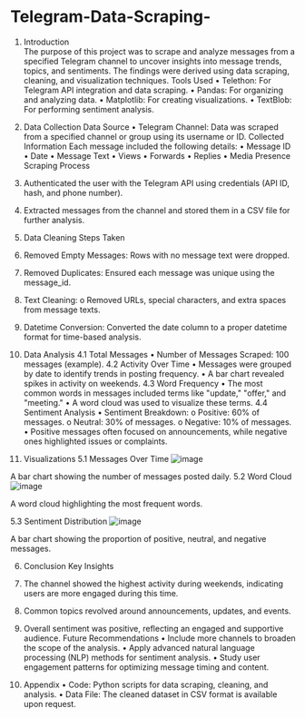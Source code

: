 # Telegram-Data-Scraping-

1. Introduction  
The purpose of this project was to scrape and analyze messages from a specified Telegram channel to uncover insights into message trends, topics, and sentiments. The findings were derived using data scraping, cleaning, and visualization techniques. 
Tools Used 
•	Telethon: For Telegram API integration and data scraping. 
•	Pandas: For organizing and analyzing data. 
•	Matplotlib: For creating visualizations. 
•	TextBlob: For performing sentiment analysis. 
  
2. Data Collection 
Data Source 
•	Telegram Channel: Data was scraped from a specified channel or group using its username or ID. 
Collected Information 
Each message included the following details: 
•	Message ID 
•	Date 
•	Message Text 
•	Views 
•	Forwards 
•	Replies 
• 	Media Presence Scraping Process 
1.	Authenticated the user with the Telegram API using credentials (API ID, hash, and phone number). 
2.	Extracted messages from the channel and stored them in a CSV file for further analysis. 
  
3. Data Cleaning 
Steps Taken 
1.	Removed Empty Messages: Rows with no message text were dropped. 
2.	Removed Duplicates: Ensured each message was unique using the message_id. 
3.	Text Cleaning: 
	o 	Removed URLs, special characters, and extra spaces from message texts. 
4.	Datetime Conversion: Converted the date column to a proper datetime format for time-based analysis. 
  
4. Data Analysis 
4.1 Total Messages 
	• 	Number of Messages Scraped: 100 messages (example). 
4.2 Activity Over Time 
•	Messages were grouped by date to identify trends in posting frequency. 
•	A bar chart revealed spikes in activity on weekends. 
4.3 Word Frequency 
•	The most common words in messages included terms like "update," "offer," and "meeting." 
•	A word cloud was used to visualize these terms. 
4.4 Sentiment Analysis 
•	Sentiment Breakdown: 
o 	Positive: 60% of messages. o 	Neutral: 30% of messages. o 	Negative: 10% of messages. 
•	Positive messages often focused on announcements, while negative ones highlighted issues or complaints. 
  
 
 
5. Visualizations 
5.1 Messages Over Time 
  ![image](https://github.com/user-attachments/assets/1ff3da5a-149d-4085-a7f7-17d94bfb5836)

 
A bar chart showing the number of messages posted daily. 
5.2 Word Cloud 
  ![image](https://github.com/user-attachments/assets/44d86094-290c-4122-9504-90e5ef555fe8)

A word cloud highlighting the most frequent words. 
 
 
 
 
5.3 Sentiment Distribution 
  ![image](https://github.com/user-attachments/assets/366d78b0-25a1-4f9a-aa11-b2c65b2f9625)

A bar chart showing the proportion of positive, neutral, and negative messages. 
  
6. Conclusion 
Key Insights 
1.	The channel showed the highest activity during weekends, indicating users are more engaged during this time. 
2.	Common topics revolved around announcements, updates, and events. 
3.	Overall sentiment was positive, reflecting an engaged and supportive audience. 
Future Recommendations 
•	Include more channels to broaden the scope of the analysis. 
•	Apply advanced natural language processing (NLP) methods for sentiment analysis. 
•	Study user engagement patterns for optimizing message timing and content. 
  
7. Appendix 
•	Code: Python scripts for data scraping, cleaning, and analysis. 
•	Data File: The cleaned dataset in CSV format is available upon request. 
 
